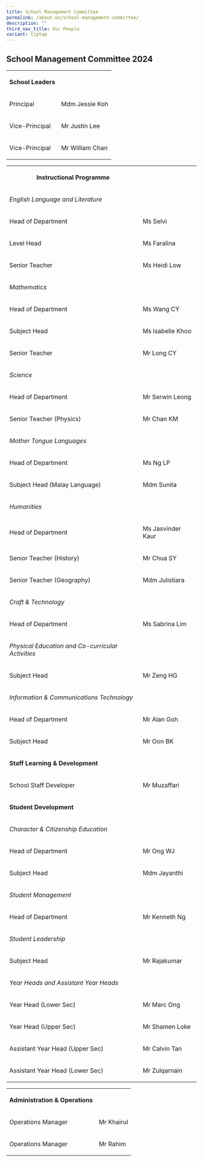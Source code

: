 ```yaml
---
title: School Management Committee
permalink: /about-us/school-management-committee/
description: ""
third_nav_title: Our People
variant: tiptap
---
```

<h2>School Management Committee 2024</h2><table><tbody><tr><th rowspan="1" colspan="1"><p>School Leaders</p></th><th rowspan="1" colspan="1"><p></p></th></tr><tr><td rowspan="1" colspan="1"><p>Principal</p></td><td rowspan="1" colspan="1"><p>Mdm Jessie Koh</p></td></tr><tr><td rowspan="1" colspan="1"><p>Vice-Principal</p></td><td rowspan="1" colspan="1"><p>Mr Justin Lee</p></td></tr><tr><td rowspan="1" colspan="1"><p>Vice-Principal</p></td><td rowspan="1" colspan="1"><p>Mr William Chan</p></td></tr></tbody></table><table><tbody><tr><th rowspan="1" colspan="1"><p>Instructional Programme</p></th><th rowspan="1" colspan="1"><p></p></th></tr><tr><td rowspan="1" colspan="1"><p><em>English Language and Literature</em></p></td><td rowspan="1" colspan="1"><p></p></td></tr><tr><td rowspan="1" colspan="1"><p>Head of Department</p></td><td rowspan="1" colspan="1"><p>Ms Selvi</p></td></tr><tr><td rowspan="1" colspan="1"><p>Level Head</p></td><td rowspan="1" colspan="1"><p>Ms Faralina</p></td></tr><tr><td rowspan="1" colspan="1"><p>Senior Teacher</p></td><td rowspan="1" colspan="1"><p>Ms Heidi Low</p></td></tr><tr><td rowspan="1" colspan="1"><p><em>Mathematics</em></p></td><td rowspan="1" colspan="1"><p></p></td></tr><tr><td rowspan="1" colspan="1"><p>Head of Department</p></td><td rowspan="1" colspan="1"><p>Ms Wang CY</p></td></tr><tr><td rowspan="1" colspan="1"><p>Subject Head</p></td><td rowspan="1" colspan="1"><p>Ms Isabelle Khoo</p></td></tr><tr><td rowspan="1" colspan="1"><p>Senior Teacher</p></td><td rowspan="1" colspan="1"><p>Mr Long CY</p></td></tr><tr><td rowspan="1" colspan="1"><p><em>Science</em></p></td><td rowspan="1" colspan="1"><p></p></td></tr><tr><td rowspan="1" colspan="1"><p>Head of Department</p></td><td rowspan="1" colspan="1"><p>Mr Serwin Leong</p></td></tr><tr><td rowspan="1" colspan="1"><p>Senior Teacher (Physics)</p></td><td rowspan="1" colspan="1"><p>Mr Chan KM</p></td></tr><tr><td rowspan="1" colspan="1"><p><em>Mother Tongue Languages</em></p></td><td rowspan="1" colspan="1"><p></p></td></tr><tr><td rowspan="1" colspan="1"><p>Head of Department</p></td><td rowspan="1" colspan="1"><p>Ms Ng LP</p></td></tr><tr><td rowspan="1" colspan="1"><p>Subject Head (Malay Language)</p></td><td rowspan="1" colspan="1"><p>Mdm Sunita</p></td></tr><tr><td rowspan="1" colspan="1"><p><em>Humanities</em></p></td><td rowspan="1" colspan="1"><p></p></td></tr><tr><td rowspan="1" colspan="1"><p>Head of Department</p></td><td rowspan="1" colspan="1"><p>Ms Jasvinder Kaur</p></td></tr><tr><td rowspan="1" colspan="1"><p>Senior Teacher (History)</p></td><td rowspan="1" colspan="1"><p>Mr Chua SY</p></td></tr><tr><td rowspan="1" colspan="1"><p>Senior Teacher (Geography)</p></td><td rowspan="1" colspan="1"><p>Mdm Julistiara</p></td></tr><tr><td rowspan="1" colspan="1"><p><em>Craft &amp; Technology</em></p></td><td rowspan="1" colspan="1"><p></p></td></tr><tr><td rowspan="1" colspan="1"><p>Head of Department</p></td><td rowspan="1" colspan="1"><p>Ms Sabrina Lim</p></td></tr><tr><td rowspan="1" colspan="1"><p><em>Physical Education and Co-curricular Activities</em></p></td><td rowspan="1" colspan="1"><p></p></td></tr><tr><td rowspan="1" colspan="1"><p>Subject Head</p></td><td rowspan="1" colspan="1"><p>Mr Zeng HG</p></td></tr><tr><td rowspan="1" colspan="1"><p><em>Information &amp; Communications Technology</em></p></td><td rowspan="1" colspan="1"><p></p></td></tr><tr><td rowspan="1" colspan="1"><p>Head of Department</p></td><td rowspan="1" colspan="1"><p>Mr Alan Goh</p></td></tr><tr><td rowspan="1" colspan="1"><p>Subject Head</p></td><td rowspan="1" colspan="1"><p>Mr Oon BK</p></td></tr><tr><td rowspan="1" colspan="1"><p><strong>Staff Learning &amp; Development</strong></p></td><td rowspan="1" colspan="1"><p></p></td></tr><tr><td rowspan="1" colspan="1"><p>School Staff Developer</p></td><td rowspan="1" colspan="1"><p>Mr Muzaffari</p></td></tr><tr><td rowspan="1" colspan="1"><p><strong>Student Development</strong></p></td><td rowspan="1" colspan="1"><p></p></td></tr><tr><td rowspan="1" colspan="1"><p><em>Character &amp; Citizenship Education</em></p></td><td rowspan="1" colspan="1"><p></p></td></tr><tr><td rowspan="1" colspan="1"><p>Head of Department</p></td><td rowspan="1" colspan="1"><p>Mr Ong WJ</p></td></tr><tr><td rowspan="1" colspan="1"><p>Subject Head</p></td><td rowspan="1" colspan="1"><p>Mdm Jayanthi</p></td></tr><tr><td rowspan="1" colspan="1"><p><em>Student Management</em></p></td><td rowspan="1" colspan="1"><p></p></td></tr><tr><td rowspan="1" colspan="1"><p>Head of Department</p></td><td rowspan="1" colspan="1"><p>Mr Kenneth Ng</p></td></tr><tr><td rowspan="1" colspan="1"><p><em>Student Leadership</em></p></td><td rowspan="1" colspan="1"><p></p></td></tr><tr><td rowspan="1" colspan="1"><p>Subject Head</p></td><td rowspan="1" colspan="1"><p>Mr Rajakumar</p></td></tr><tr><td rowspan="1" colspan="1"><p><em>Year Heads and Assistant Year Heads</em></p></td><td rowspan="1" colspan="1"><p></p></td></tr><tr><td rowspan="1" colspan="1"><p>Year Head (Lower Sec)</p></td><td rowspan="1" colspan="1"><p>Mr Marc Ong</p></td></tr><tr><td rowspan="1" colspan="1"><p>Year Head (Upper Sec)</p></td><td rowspan="1" colspan="1"><p>Mr Shamen Loke</p></td></tr><tr><td rowspan="1" colspan="1"><p>Assistant Year Head (Upper Sec)</p></td><td rowspan="1" colspan="1"><p>Mr Calvin Tan</p></td></tr><tr><td rowspan="1" colspan="1"><p>Assistant Year Head (Lower Sec)</p></td><td rowspan="1" colspan="1"><p>Mr Zulqarnain</p></td></tr></tbody></table><table><tbody><tr><th rowspan="1" colspan="1"><p>Administration &amp; Operations</p></th><th rowspan="1" colspan="1"><p></p></th></tr><tr><td rowspan="1" colspan="1"><p>Operations Manager</p></td><td rowspan="1" colspan="1"><p>Mr Khairul</p></td></tr><tr><td rowspan="1" colspan="1"><p>Operations Manager</p></td><td rowspan="1" colspan="1"><p>Mr Rahim</p></td></tr></tbody></table><p></p>